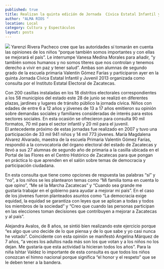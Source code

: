 ```yaml
---
published: true
title: Realizan la quinta edición de Jornada  Cívica Estatal Infantil y Juvenil 2013
author: "ALMA RIOS "
location: Local
category: Cultura y Espectáculos
layout: posts
---
```


![](http://i.imgur.com/ALZscQKm.jpg)
Yarenzi Rivera Pacheco cree que las autoridades sí tomarán en cuenta las opiniones de los niños “porque también somos importantes y con ellas se mejorará el país”. Le interrumpe Vanesa Medina Morales para añadir, “y también somos humanos y no somos títeres que nos controlan y tenemos derecho a vivir en paz y tener salud”. Ambas son alumnas de segundo grado de la escuela primaria Valentín Gómez Farías  y participaron ayer en la quinta Jornada Cívica Estatal Infantil y Juvenil 2013 organizada como consulta por el Instituto Estatal Electoral de Zacatecas.

Con 200 casillas instaladas en los 18 distritos electorales correspondientes a los 58 municipios del estado este 28 de junio se realizó en diferentes plazas, jardines y lugares de tránsito público la jornada cívica.
Niños con edades de entre 6 a 12 años y jóvenes de 13 a 17 años emitieron su opinión sobre demandas sociales y familiares consideradas de interés para estos sectores sociales. En esta ocasión se ofrecieron para consulta 90 mil formatos, 70 mil para el sector infantil y 20 mil para el juvenil.  
El antecedente próximo de estas jornadas fue realizado en 2007 y tuvo una participación de 33 mil 941 niños y 14 mil 773 jóvenes.
María Magdalena Alvarez Alvarado, maestra de la escuela Primaria Valentín Gómez Farías, respondió a la convocatoria del órgano electoral del estado de Zacatecas y llevó a sus 27 alumnas de segundo año de primaria a la casilla ubicada en el Portal de las Flores en el Centro Histórico de Zacatecas para que pongan en práctica lo que aprenden en el salón sobre temas de democracia y participación ciudadana.

En esta consulta que tiene como opciones de respuesta las palabras “sí” y “no”, a los niños se les plantearon temas como “Mi familia toma en cuenta lo que opino”, “Me sé la Marcha Zacatecas” y “Cuando sea grande me gustaría trabajar en el gobierno para ayudar a mejorar mi país”.
En el caso de los jóvenes fueron planteados asuntos como “La democracia exige equidad, la equidad se garantiza con leyes que se aplican a todas y todos los miembros de la sociedad” y “Creo que cuando las personas participan en las elecciones toman decisiones que contribuyen a mejorar a Zacatecas y al país”.

Alejandra Avalos, de 8 años, se sintió bien realizando este ejercicio porque “es algo que uno decide de lo que piensa y de lo que sabe y yo casi nunca he votado”. Coincidente con esta opinión se manifestó Angelina Márquez de 7 años, “a veces los adultos nada más son los que votan y a los niños no los dejan. Me gustaría que esta actividad la hicieran todos los años”. 
Para la niña Ishtar Valdez lo importante de esta consulta es que todos los niños conozcan el himno nacional porque significa “el honor y el respeto” que se le deben tener a la bandera.
